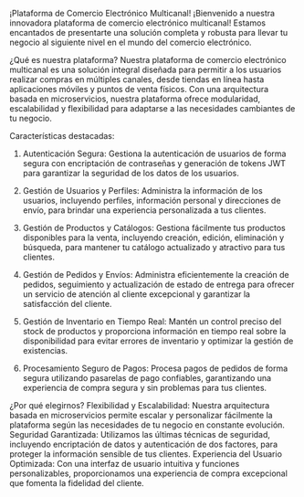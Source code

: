 


¡Plataforma de Comercio Electrónico Multicanal!
¡Bienvenido a nuestra innovadora plataforma de comercio electrónico multicanal! Estamos encantados de presentarte una solución completa y robusta para llevar tu negocio al siguiente nivel en el mundo del comercio electrónico.

¿Qué es nuestra plataforma?
Nuestra plataforma de comercio electrónico multicanal es una solución integral diseñada para permitir a los usuarios realizar compras en múltiples canales, desde tiendas en línea hasta aplicaciones móviles y puntos de venta físicos. Con una arquitectura basada en microservicios, nuestra plataforma ofrece modularidad, escalabilidad y flexibilidad para adaptarse a las necesidades cambiantes de tu negocio.

Características destacadas:
1. Autenticación Segura:
Gestiona la autenticación de usuarios de forma segura con encriptación de contraseñas y generación de tokens JWT para garantizar la seguridad de los datos de los usuarios.

2. Gestión de Usuarios y Perfiles:
Administra la información de los usuarios, incluyendo perfiles, información personal y direcciones de envío, para brindar una experiencia personalizada a tus clientes.

3. Gestión de Productos y Catálogos:
Gestiona fácilmente tus productos disponibles para la venta, incluyendo creación, edición, eliminación y búsqueda, para mantener tu catálogo actualizado y atractivo para tus clientes.

4. Gestión de Pedidos y Envíos:
Administra eficientemente la creación de pedidos, seguimiento y actualización de estado de entrega para ofrecer un servicio de atención al cliente excepcional y garantizar la satisfacción del cliente.

5. Gestión de Inventario en Tiempo Real:
Mantén un control preciso del stock de productos y proporciona información en tiempo real sobre la disponibilidad para evitar errores de inventario y optimizar la gestión de existencias.

6. Procesamiento Seguro de Pagos:
Procesa pagos de pedidos de forma segura utilizando pasarelas de pago confiables, garantizando una experiencia de compra segura y sin problemas para tus clientes.

¿Por qué elegirnos?
Flexibilidad y Escalabilidad: Nuestra arquitectura basada en microservicios permite escalar y personalizar fácilmente la plataforma según las necesidades de tu negocio en constante evolución.
Seguridad Garantizada: Utilizamos las últimas técnicas de seguridad, incluyendo encriptación de datos y autenticación de dos factores, para proteger la información sensible de tus clientes.
Experiencia del Usuario Optimizada: Con una interfaz de usuario intuitiva y funciones personalizables, proporcionamos una experiencia de compra excepcional que fomenta la fidelidad del cliente.
